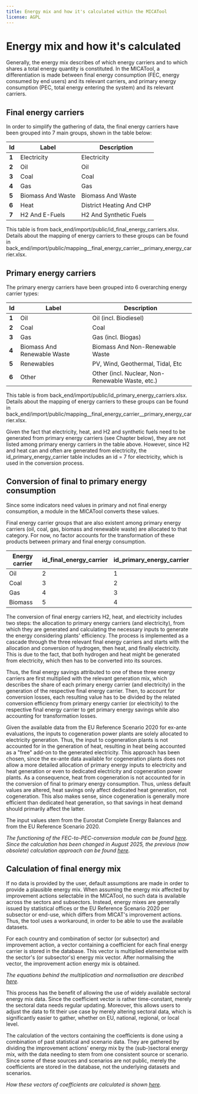 ```yaml
---
title: Energy mix and how it's calculated within the MICATool
license: AGPL
---
```


<!--
© 2024, 2025 Fraunhofer-Gesellschaft e.V., München

SPDX-License-Identifier: AGPL-3.0-or-later
-->

Energy mix and how it's calculated
============

Generally, the energy mix describes of which energy carriers and to which shares
a total energy quantity is constituted. 
In the MICATool, a differentiation is made between final energy consumption (FEC, energy consumed by end users)
and its relevant carriers, and primary energy consumption (PEC, total energy entering the system)
and its relevant carriers.

Final energy carriers
-----

In order to simplify the gathering of data, the final energy carriers have been grouped 
into 7 main groups, shown in the table below:

| **Id** | **Label**         | **Description**          |
|--------|-------------------|--------------------------|
| **1**  | Electricity       | Electricity              |
| **2**  | Oil               | Oil                      |
| **3**  | Coal              | Coal                     |
| **4**  | Gas               | Gas                      |
| **5**  | Biomass And Waste | Biomass And Waste        |
| **6**  | Heat              | District Heating And CHP |
| **7**  | H2 And E\-Fuels   | H2 And Synthetic Fuels   |

This table is from back_end/import/public/id_final_energy_carriers.xlsx.
Details about the mapping of energy carriers to these groups can be found in
back_end/import/public/mapping__final_energy_carrier__primary_energy_carrier.xlsx.

Primary energy carriers
-----

The primary energy carriers have been grouped into 6 overarching energy carrier types:

| **Id** | **Label**                   | **Description**                                       |
|--------|-----------------------------|-------------------------------------------------------|
| **1**  | Oil                         | Oil \(incl\. Biodiesel\)                              |
| **2**  | Coal                        | Coal                                                  |
| **3**  | Gas                         | Gas \(incl\. Biogas\)                                 |
| **4**  | Biomass And Renewable Waste | Biomass And Non\-Renewable Waste                      |
| **5**  | Renewables                  | PV, Wind, Geothermal, Tidal, Etc                      |
| **6**  | Other                       | Other \(incl\. Nuclear, Non\-Renewable Waste, etc\.\) |


This table is from back_end/import/public/id_primary_energy_carriers.xlsx.
Details about the mapping of energy carriers to these groups can be found in
back_end/import/public/mapping__final_energy_carrier__primary_energy_carrier.xlsx.

Given the fact that electricity, heat, and H2 and synthetic fuels need to be generated
from primary energy carriers (see Chapter below), they are not listed among 
primary energy carriers in the table above. However, since H2 and heat can and often are generated from electricity, the id_primary_energy_carrier table includes an id = 7 for electricity, which is used in the conversion process.

Conversion of final to primary energy consumption
-----

Since some indicators need values in primary and not final energy consumption, a module
in the MICATool converts these values.

Final energy carrier groups that are also existent among primary energy carriers 
(oil, coal, gas, biomass and renewable waste) are allocated to that category. For 
now, no factor accounts for the transformation of these products between primary
and final energy consumption.

| Energy carrier| id_final_energy_carrier | id_primary_energy_carrier |
| ------ | ------ | ------ |
| Oil | 2 | 1 |
| Coal | 3 | 2 |
| Gas | 4   | 3 |
| Biomass | 5 | 4 |

The conversion of final energy carriers H2, heat, and electricity includes two steps: the allocation to primary energy carriers (and electricity), from which they are generated and calculating the necessary inputs to generate the energy considering plants' efficiency.
The process is implemented as a cascade through the three relevant final energy carriers and starts with the allocation and conversion of hydrogen, then heat, and finally electricity. This is due to the fact, that both hydrogen and heat might be generated from electricity, which then has to be converted into its sources.

Thus, the final energy savings attributed to one of these three energy carriers are first multiplied with the relevant generation mix, which describes the share of each primary energy carrier (and electricity) in the generation of the respective final energy carrier. Then, to account for conversion losses, each resulting value has to be divided by the related conversion efficiency from primary energy carrier (or electricity) to the respective final energy carrier to get primary energy savings while also accounting for transformation losses.

Given the available data from the EU Reference Scenario 2020 for ex-ante evaluations, the inputs to cogeneration power plants are solely allocated to electricity generation. Thus, the input to cogeneration plants is not accounted for in the generation of heat, resulting in heat being accounted as a "free" add-on to the generated electricity. This approach has been chosen, since the ex-ante data available for cogeneration plants does not allow a more detailed allocation of primary energy inputs to electricity and heat generation or even to dedicated electricity and cogeneration power plants. As a consequence, heat from cogeneration is not accounted for in the conversion of final to primary energy consumption. Thus, unless default values are altered, heat savings only affect dedicated heat generation, not cogeneration. This also makes sense, since cogeneration is generally more efficient than dedicated heat generation, so that savings in heat demand should primarily affect the latter.

The input values stem from the Eurostat Complete Energy Balances and from
the EU Reference Scenario 2020.

*The functioning of the FEC-to-PEC-conversion module can be found [here](./FEC_to_PEC.md). Since the calculation has been changed in August 2025, the previous (now obsolete) calculation approach can be found [here](FEC_to_PEC_old.md).*

Calculation of final energy mix
----
If no data is provided by the user, default assumptions are made in order to provide
a plausible energy mix.
When assuming the energy mix affected by improvement actions selectable in the MICATool,
no such data is available across the sectors and subsectors. Instead, energy mixes are 
generally issued by statistical offices or the EU Reference Scenario 2020 per subsector
or end-use, which differs from MICAT's improvement actions. Thus, the tool uses a 
workaround, in order to be able to use the available datasets. 

For each country and combination of sector (or subsector) and improvement action, 
a vector containing a coefficient for each final energy carrier is stored in the database. 
This vector is multiplied elementwise with the sector's (or subsector's) energy mix vector.
After normalising the vector, the improvement action energy mix is obtained.

*The equations behind the multiplication and normalisation are described [here](./lambda_chi.md).*

This process has the benefit of allowing the use of widely available sectoral energy mix
data. Since the coefficient vector is rather time-constant, merely the sectoral data needs
regular updating. Moreover, this allows users to adjust the data to fit their use case by
merely altering sectoral data, which is significantly easier to gather, whether on EU,
national, regional, or local level.

The calculation of the vectors containing the coefficients is done using a combination of
past statistical and scenario data. They are gathered by dividing the improvement actions' 
energy mix by the (sub-)sectoral energy mix, with the data needing to stem from one 
consistent source or scenario. Since some of these sources and scenarios are not public, 
merely the coefficients are stored in the database, not the underlying datasets and scenarios.

*How these vectors of coefficients are calculated is shown [here](./chi_calc.md).*













